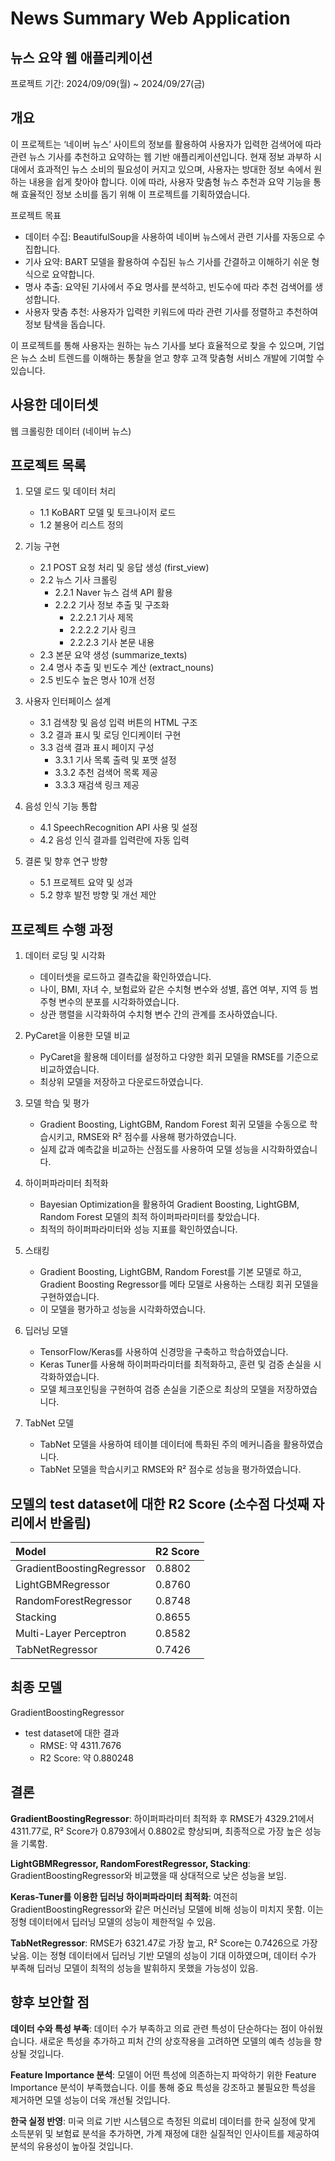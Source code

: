 # News Summary Web Application
## 뉴스 요약 웹 애플리케이션
프로젝트 기간: 2024/09/09(월) ~ 2024/09/27(금)  
## 개요
이 프로젝트는 ‘네이버 뉴스’ 사이트의 정보를 활용하여 사용자가 입력한 검색어에 따라 관련 뉴스 기사를 추천하고 요약하는 웹 기반 애플리케이션입니다. 현재 정보 과부하 시대에서 효과적인 뉴스 소비의 필요성이 커지고 있으며, 사용자는 방대한 정보 속에서 원하는 내용을 쉽게 찾아야 합니다. 이에 따라, 사용자 맞춤형 뉴스 추천과 요약 기능을 통해 효율적인 정보 소비를 돕기 위해 이 프로젝트를 기획하였습니다.

프로젝트 목표  
- 데이터 수집: BeautifulSoup을 사용하여 네이버 뉴스에서 관련 기사를 자동으로 수집합니다.  
- 기사 요약: BART 모델을 활용하여 수집된 뉴스 기사를 간결하고 이해하기 쉬운 형식으로 요약합니다.  
- 명사 추출: 요약된 기사에서 주요 명사를 분석하고, 빈도수에 따라 추천 검색어를 생성합니다.  
- 사용자 맞춤 추천: 사용자가 입력한 키워드에 따라 관련 기사를 정렬하고 추천하여 정보 탐색을 돕습니다.  

이 프로젝트를 통해 사용자는 원하는 뉴스 기사를 보다 효율적으로 찾을 수 있으며, 기업은 뉴스 소비 트렌드를 이해하는 통찰을 얻고 향후 고객 맞춤형 서비스 개발에 기여할 수 있습니다.
<br/>
## 사용한 데이터셋
웹 크롤링한 데이터 (네이버 뉴스)
<br/>

## 프로젝트 목록
1. 모델 로드 및 데이터 처리
   - 1.1 KoBART 모델 및 토크나이저 로드  
   - 1.2 불용어 리스트 정의  

2. 기능 구현
   - 2.1 POST 요청 처리 및 응답 생성 (first_view)  
   - 2.2 뉴스 기사 크롤링  
     - 2.2.1 Naver 뉴스 검색 API 활용  
     - 2.2.2 기사 정보 추출 및 구조화  
       - 2.2.2.1 기사 제목  
       - 2.2.2.2 기사 링크  
       - 2.2.2.3 기사 본문 내용  
   - 2.3 본문 요약 생성 (summarize_texts)  
   - 2.4 명사 추출 및 빈도수 계산 (extract_nouns)  
   - 2.5 빈도수 높은 명사 10개 선정  

3. 사용자 인터페이스 설계
   - 3.1 검색창 및 음성 입력 버튼의 HTML 구조  
   - 3.2 결과 표시 및 로딩 인디케이터 구현  
   - 3.3 검색 결과 표시 페이지 구성  
     - 3.3.1 기사 목록 출력 및 포맷 설정  
     - 3.3.2 추천 검색어 목록 제공  
     - 3.3.3 재검색 링크 제공  

4. 음성 인식 기능 통합
   - 4.1 SpeechRecognition API 사용 및 설정  
   - 4.2 음성 인식 결과를 입력란에 자동 입력  

5. 결론 및 향후 연구 방향
   - 5.1 프로젝트 요약 및 성과  
   - 5.2 향후 발전 방향 및 개선 제안
## 프로젝트 수행 과정
1. 데이터 로딩 및 시각화
    - 데이터셋을 로드하고 결측값을 확인하였습니다.
    - 나이, BMI, 자녀 수, 보험료와 같은 수치형 변수와 성별, 흡연 여부, 지역 등 범주형 변수의 분포를 시각화하였습니다.
    - 상관 행렬을 시각화하여 수치형 변수 간의 관계를 조사하였습니다.

2. PyCaret을 이용한 모델 비교
    - PyCaret을 활용해 데이터를 설정하고 다양한 회귀 모델을 RMSE를 기준으로 비교하였습니다.
    - 최상위 모델을 저장하고 다운로드하였습니다.

3. 모델 학습 및 평가
    - Gradient Boosting, LightGBM, Random Forest 회귀 모델을 수동으로 학습시키고, RMSE와 R² 점수를 사용해 평가하였습니다.
    - 실제 값과 예측값을 비교하는 산점도를 사용하여 모델 성능을 시각화하였습니다.

4. 하이퍼파라미터 최적화
    - Bayesian Optimization을 활용하여 Gradient Boosting, LightGBM, Random Forest 모델의 최적 하이퍼파라미터를 찾았습니다.
    - 최적의 하이퍼파라미터와 성능 지표를 확인하였습니다.

5. 스태킹
    - Gradient Boosting, LightGBM, Random Forest를 기본 모델로 하고, Gradient Boosting Regressor를 메타 모델로 사용하는 스태킹 회귀 모델을 구현하였습니다.
    - 이 모델을 평가하고 성능을 시각화하였습니다.

6. 딥러닝 모델
    - TensorFlow/Keras를 사용하여 신경망을 구축하고 학습하였습니다.
    - Keras Tuner를 사용해 하이퍼파라미터를 최적화하고, 훈련 및 검증 손실을 시각화하였습니다.
    - 모델 체크포인팅을 구현하여 검증 손실을 기준으로 최상의 모델을 저장하였습니다.

7. TabNet 모델
    - TabNet 모델을 사용하여 테이블 데이터에 특화된 주의 메커니즘을 활용하였습니다.
    - TabNet 모델을 학습시키고 RMSE와 R² 점수로 성능을 평가하였습니다.

## 모델의 test dataset에 대한 R2 Score (소수점 다섯째 자리에서 반올림) 
| Model | R2 Score |
|:--------------------------|:-------|
| GradientBoostingRegressor | 0.8802 |
| LightGBMRegressor         | 0.8760 |
| RandomForestRegressor     | 0.8748 |
| Stacking                  | 0.8655 |
| Multi-Layer Perceptron    | 0.8582 |
| TabNetRegressor           | 0.7426 |

## 최종 모델
GradientBoostingRegressor
- test dataset에 대한 결과
  - RMSE: 약 4311.7676
  - R2 Score: 약 0.880248

## 결론
**GradientBoostingRegressor**: 하이퍼파라미터 최적화 후 RMSE가 4329.21에서 4311.77로, R² Score가 0.8793에서 0.8802로 향상되며, 최종적으로 가장 높은 성능을 기록함.

**LightGBMRegressor, RandomForestRegressor, Stacking**: GradientBoostingRegressor와 비교했을 때 상대적으로 낮은 성능을 보임.

**Keras-Tuner를 이용한 딥러닝 하이퍼파라미터 최적화**: 여전히 GradientBoostingRegressor와 같은 머신러닝 모델에 비해 성능이 미치지 못함. 이는 정형 데이터에서 딥러닝 모델의 성능이 제한적일 수 있음.

**TabNetRegressor**: RMSE가 6321.47로 가장 높고, R² Score는 0.7426으로 가장 낮음. 이는 정형 데이터에서 딥러닝 기반 모델의 성능이 기대 이하였으며, 데이터 수가 부족해 딥러닝 모델이 최적의 성능을 발휘하지 못했을 가능성이 있음.

## 향후 보안할 점
**데이터 수와 특성 부족**: 데이터 수가 부족하고 의료 관련 특성이 단순하다는 점이 아쉬웠습니다. 새로운 특성을 추가하고 피처 간의 상호작용을 고려하면 모델의 예측 성능을 향상될 것입니다.

**Feature Importance 분석**: 모델이 어떤 특성에 의존하는지 파악하기 위한 Feature Importance 분석이 부족했습니다. 이를 통해 중요 특성을 강조하고 불필요한 특성을 제거하면 모델 성능이 더욱 개선될 것입니다.

**한국 실정 반영**: 미국 의료 기반 시스템으로 측정된 의료비 데이터를 한국 실정에 맞게 소득분위 및 보험료 분석을 추가하면, 가계 재정에 대한 실질적인 인사이트를 제공하여 분석의 유용성이 높아질 것입니다.
